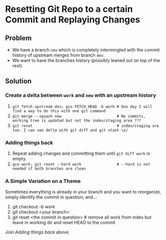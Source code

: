 
# Resetting Git Repo to a certain Commit and Replaying Changes

## Problem

* We have a branch `new` which is completely intermingled with the commit history of upstream merges from branch `dev`.
* We want to have the branches history (possibly leaned out on top of the rest).


## Solution

### Create a delta between `work` and `new` with an upstream history
1. `git fetch upstream dev; gco FETCH_HEAD -b work # One day I will find a way to do this with one git command`
1. `git merge --squash new                         # No commits, working tree is updated but not the index/staging area ???`
1. `git reset                                      # index/staging are too. I can see delta with git diff and git stash \o/`

### Adding things back

1. Repeat adding changes and committing them until `git diff work` is empty.
1. `gco work; git reset --hard work                # --hard is not needed if both branches are clean`


### A Simple Variation on a Theme

Sometimes everything is already in your branch and you want to reorganize, simply identify the commit in question, and...

1. git checkout -b work
1. git checkout &lt;your branch>
1. git reset &lt;the commit in question> # remove all work from index but leave in working dir and reset HEAD to the commit

Join _Adding things back_ above.

